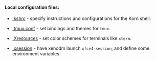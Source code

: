 #### Local configuration files:

- [.kshrc](https://github.com/cyril2day/OpenBSD-Environment/blob/master/config/home/kshrc)
  \- specify instructions and configurations for the Korn shell.

- [.tmux.conf](https://github.com/cyril2day/OpenBSD-Environment/blob/master/config/home/tmux.conf)
  \- set bindings and themes for `tmux`.

- [.Xresources](https://github.com/cyril2day/OpenBSD-Environment/blob/master/config/home/Xresources)
  \- set color schemes for terminals like `xterm`.

- [.xsession](https://github.com/cyril2day/OpenBSD-Environment/blob/master/config/home/xsession)
  \- have xenodm launch `xfce4-session`, and define some environment variables.

